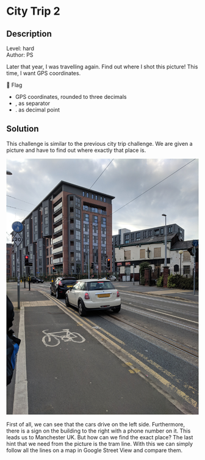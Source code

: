 # City Trip 2

## Description
Level: hard<br/>
Author: PS

Later that year, I was travelling again. Find out where I shot this picture! This time, I want GPS coordinates.

🚩 Flag
- GPS coordinates, rounded to three decimals
- , as separator
- . as decimal point

## Solution

This challenge is similar to the previous city trip challenge. We are given a picture and have to find out where exactly
that place is.

![](citytrip2.jpg)

First of all, we can see that the cars drive on the left side. Furthermore, there is a sign on the building to the right
with a phone number on it. This leads us to Manchester UK. But how can we find the exact place? The last hint that we
need from the picture is the tram line. With this we can simply follow all the lines on a map in Google Street View and
compare them.

